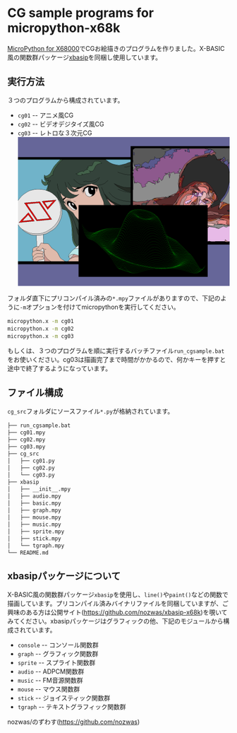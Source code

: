 # CG sample programs for micropython-x68k

[MicroPython for X68000](https://github.com/yunkya2/micropython-x68k)でCGお絵描きのプログラムを作りました。X-BASIC風の関数群パッケージ[xbasip](https://github.com/nozwas/xbasip-x68k)を同梱し使用しています。

## 実行方法

３つのプログラムから構成されています。

* `cg01` -- アニメ風CG
* `cg02` -- ビデオデジタイズ風CG
* `cg03` -- レトロな３次元CG
![cgsample](image/cgsample.png)

フォルダ直下にプリコンパイル済みの`*.mpy`ファイルがありますので、下記のように`-m`オプションを付けてmicropythonを実行してください。

```bash
micropython.x -m cg01
micropython.x -m cg02
micropython.x -m cg03
```

もしくは、３つのプログラムを順に実行するバッチファイル`run_cgsample.bat`をお使いください。cg03は描画完了まで時間がかかるので、何かキーを押すと途中で終了するようになっています。

## ファイル構成

`cg_src`フォルダにソースファイル`*.py`が格納されています。

```text
├── run_cgsample.bat
├── cg01.mpy
├── cg02.mpy
├── cg03.mpy
├── cg_src
│   ├── cg01.py
│   ├── cg02.py
│   └── cg03.py
├── xbasip
│   ├── __init__.mpy
│   ├── audio.mpy
│   ├── basic.mpy
│   ├── graph.mpy
│   ├── mouse.mpy
│   ├── music.mpy
│   ├── sprite.mpy
│   ├── stick.mpy
│   └── tgraph.mpy
└── README.md
```

## xbasipパッケージについて

X-BASIC風の関数群パッケージ`xbasip`を使用し、`line()`や`paint()`などの関数で描画しています。プリコンパイル済みバイナリファイルを同梱していますが、ご興味のある方は公開サイト(https://github.com/nozwas/xbasip-x68k)を覗いてみてください。xbasipパッケージはグラフィックの他、下記のモジュールから構成されています。

* `console` -- コンソール関数群
* `graph` -- グラフィック関数群
* `sprite` -- スプライト関数群
* `audio` -- ADPCM関数群
* `music` -- FM音源関数群
* `mouse` -- マウス関数群
* `stick` -- ジョイスティック関数群
* `tgraph` -- テキストグラフィック関数群

nozwas/のずわす(https://github.com/nozwas)